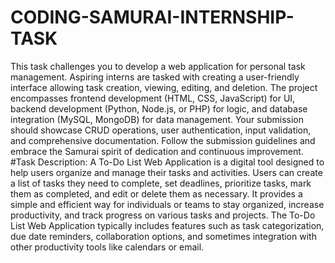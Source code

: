 # CODING-SAMURAI-INTERNSHIP-TASK
This task challenges you to develop a web application for personal task management. Aspiring interns are tasked with creating a user-friendly interface allowing task creation, viewing, editing, and deletion. The project encompasses frontend development (HTML, CSS, JavaScript) for UI, backend development (Python, Node.js, or PHP) for logic, and database integration (MySQL, MongoDB) for data management. Your submission should showcase CRUD operations, user authentication, input validation, and comprehensive documentation. Follow the submission guidelines and embrace the Samurai spirit of dedication and continuous improvement.
#Task Description:
A To-Do List Web Application is a digital tool designed to help users organize and manage their tasks and activities. Users can create a list of tasks they need to complete, set deadlines, prioritize tasks, mark them as completed, and edit or delete them as necessary. It provides a simple and efficient way for individuals or teams to stay organized, increase productivity, and track progress on various tasks and projects. The To-Do List Web Application typically includes features such as task categorization, due date reminders, collaboration options, and sometimes integration with other productivity tools like calendars or email.

